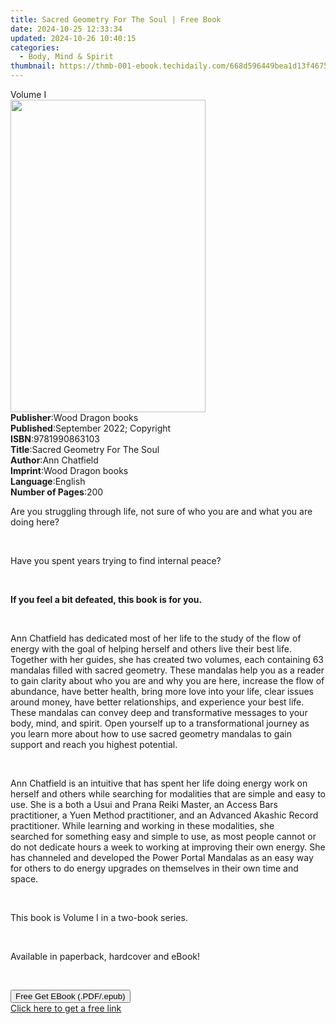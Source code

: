 ```yaml
---
title: Sacred Geometry For The Soul | Free Book
date: 2024-10-25 12:33:34
updated: 2024-10-26 10:40:15
categories:
  - Body, Mind & Spirit
thumbnail: https://thmb-001-ebook.techidaily.com/668d596449bea1d13f467543efb13df17ec0d0be188ffd3d83813ff0d5e7a579.jpg
---
```

<main id="book-container">
  <div class="flex flex-col">
    <div class="book-brief flex-1 py-6 px-4 sm:p-6 md:py-10 md:px-8">
      <!-- brief-->
      <div class="book-brief-main">Volume I</div>
    </div>
    <div
      class="book-meta-info flex-1 grid gap-4 col-start-1 col-end-3 row-start-1 sm:mb-6 sm:grid-cols-4 lg:gap-6 lg:col-start-2 lg:row-end-6 lg:row-span-6 lg:mb-0"
    >
      <div
        class="book-meta-info-left place-content-center mt-4 p-4 text-sm leading-6 col-start-2 col-span-2 dark:text-slate-400"
      >
        <img
          class="w-full h-500 object-cover rounded-lg sm:h-255 sm:col-span-2 lg:col-span-full"
          src="https://img-001-ebook.techidaily.com/4033c2a51e20db4b8c3c5aadb18a7de770dfffdd2e60330c1ef46f9e0c94430c.jpg"
          alt=""
          width="312"
          height="500"
        />
      </div>
      <div
        class="book-meta-info-right mt-2 col-start-1 row-start-2 col-span-3 self-center"
      >
        <!-- meta data  -->
        <div class="flex flex-col px-4 md:px-8">
          <div class="flex-1">
            <strong>Publisher</strong>:<span class="px-2"
              >Wood Dragon books</span
            >
          </div>
          <div class="flex-1">
            <strong>Published</strong>:<span class="px-2"
              >September 2022; Copyright</span
            >
          </div>
          <div class="flex-1">
            <strong>ISBN</strong>:<span class="px-2">9781990863103</span>
          </div>
          <div class="flex-1">
            <strong>Title</strong>:<span class="px-2"
              >Sacred Geometry For The Soul</span
            >
          </div>
          <div class="flex-1">
            <strong>Author</strong>:<span class="px-2">Ann Chatfield</span>
          </div>
          <div class="flex-1">
            <strong>Imprint</strong>:<span class="px-2">Wood Dragon books</span>
          </div>
          <div class="flex-1">
            <strong>Language</strong>:<span class="px-2">English</span>
          </div>
          <div class="flex-1">
            <strong>Number of Pages</strong>:<span class="px-2">200</span>
          </div>
        </div>
      </div>
    </div>
    <div class="book-description flex-1 py-6 px-4 sm:p-6 md:py-10 md:px-8">
      <div class="book-description-main">
        <div accordion-content="" id="description">
          <p>
            Are you struggling through life, not sure of who you are and what
            you are doing here?
          </p>
          <p><br /></p>
          <p>Have you spent years trying to find internal peace?</p>
          <p><br /></p>
          <p>
            <strong
              >If you feel a bit defeated, this book is for you.&nbsp;</strong
            >
          </p>
          <p><br /></p>
          <p>
            Ann Chatfield has dedicated most of her life to the study of the
            flow of energy with the goal of helping herself and others live
            their best life. Together with her guides, she has created two
            volumes, each containing 63 mandalas filled with sacred geometry.
            These mandalas help you as a reader to gain clarity about who you
            are and why you are here, increase the flow of abundance, have
            better health, bring more love into your life, clear issues around
            money, have better relationships, and experience your best life.
            These mandalas can convey deep and transformative messages to your
            body, mind, and spirit. Open yourself up to a transformational
            journey as you learn more about how to use sacred geometry mandalas
            to gain support and reach you highest potential.
          </p>
          <p><br /></p>
          <p>
            Ann Chatfield is an intuitive that has spent her life doing energy
            work on herself and others while searching for modalities that are
            simple and easy to use. She is a both a Usui and Prana Reiki Master,
            an Access Bars practitioner, a Yuen Method practitioner, and an
            Advanced Akashic Record practitioner. While learning and working in
            these modalities, she searched&nbsp;for something easy and simple to
            use, as most people cannot or do not dedicate hours a week to
            working at improving their own energy. She has channeled and
            developed the Power Portal Mandalas as an easy way for others to do
            energy upgrades on themselves in their own time and space.
          </p>
          <p><br /></p>
          <p>This book is Volume I in a two-book series.</p>
          <p><br /></p>
          <p>Available in paperback, hardcover and eBook!</p>
          <p><br /></p>
        </div>
        <div class="accordion-fader"></div>
      </div>
    </div>
    <div class="book-excerpts flex-1 py-6 px-4 sm:p-6 md:py-10 md:px-8"></div>
    <div
      class="book-about-author flex-1 py-6 px-4 sm:p-6 md:py-10 md:px-8"
    ></div>
    <div class="book-free-get flex-1 py-6 px-4 sm:p-6 md:py-10 md:px-8">
      <button
        id="btn-free-get"
        class="bg-blue-500 hover:bg-blue-700 text-white font-bold py-2 px-4 rounded"
      >
        Free Get EBook (.PDF/.epub)
      </button>
      <div id="countdown-display" class="px-2 text-lg mt-2"></div>
      <a
        id="free-link"
        class="hidden bg-blue-500 hover:bg-blue-700 text-white font-bold py-2 px-4 rounded"
        href="https://www.ebooks.com/en-us/book/210675540/sacred-geometry-for-the-soul/ann-chatfield/"
        target="_blank"
        >Click here to get a free link</a
      >
    </div>
    <script>
      let countdownTime = 0;
      let countdownInterval = null;
      document
        .getElementById('btn-free-get')
        .addEventListener('click', startCountdown);
      function startCountdown() {
        countdownTime = new Date().getTime() + 60000 * 3;
        countdownInterval = setInterval(updateCountdown, 1000);
        document.getElementById('btn-free-get').disabled = true;
        document
          .getElementById('btn-free-get')
          .classList.add('bg-gray-500', 'cursor-not-allowed');
      }
      function updateCountdown() {
        let currentTime = new Date().getTime();
        let timeLeft = countdownTime - currentTime;
        let secondsLeft = Math.floor(timeLeft / 1000);
        document.getElementById('countdown-display').innerHTML =
          `Remaining time: ${secondsLeft} seconds.`;
        if (secondsLeft <= 0) {
          clearInterval(countdownInterval);
          document.getElementById('btn-free-get').classList.add('hidden');
          document.getElementById('free-link').classList.remove('hidden');
          document.getElementById('countdown-display').innerHTML = '';
        }
      }
    </script>
  </div>
</main>
